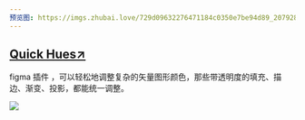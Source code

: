 ```yaml
---
预览图: https://imgs.zhubai.love/729d09632276471184c0350e7be94d89_2079285010569175040.png
---
```


## [Quick Hues↗︎](https://www.figma.com/community/plugin/1263499522548831546/quick-hues)

figma 插件 ，可以轻松地调整复杂的矢量图形颜色，那些带透明度的填充、描边、渐变、投影，都能统一调整。

![](https://imgs.zhubai.love/729d09632276471184c0350e7be94d89_2079285010569175040.png)
